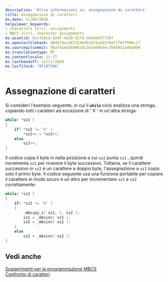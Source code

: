 ```yaml
---
description: 'Altre informazioni su: assegnazione di caratteri'
title: Assegnazione di caratteri
ms.date: 11/04/2016
helpviewer_keywords:
- characters [C++], assignments
- MBCS [C++], character assignments
ms.assetid: dcc329cd-92df-4e20-817d-364be62ff28f
ms.openlocfilehash: d0db79acb8732404016f4a20579aff78ff996c17
ms.sourcegitcommit: d6af41e42699628c3e2e6063ec7b03931a49a098
ms.translationtype: MT
ms.contentlocale: it-IT
ms.lasthandoff: 12/11/2020
ms.locfileid: "97187546"
---
```

# <a name="character-assignment"></a>Assegnazione di caratteri

Si consideri l'esempio seguente, in cui il **`while`** ciclo analizza una stringa, copiando tutti i caratteri ad eccezione di ' X ' in un'altra stringa:

```cpp
while( *sz2 )
{
    if( *sz2 != 'X' )
        *sz1++ = *sz2++;
    else
        sz2++;
}
```

Il codice copia il byte in nella posizione a cui `sz2` punta `sz1` , quindi incrementa `sz1` per ricevere il byte successivo. Tuttavia, se il carattere successivo in `sz2` è un carattere a doppio byte, l'assegnazione a `sz1` copia solo il primo byte. Il codice seguente usa una funzione portabile per copiare il carattere in modo sicuro e un altro per incrementare `sz1` e `sz2` correttamente:

```cpp
while( *sz2 )
{
    if( *sz2 != 'X' )
    {
        _mbscpy_s( sz1, 1, sz2 );
        sz1 = _mbsinc( sz1 );
        sz2 = _mbsinc( sz2 );
    }
    else
        sz2 = _mbsinc( sz2 );
}
```

## <a name="see-also"></a>Vedi anche

[Suggerimenti per la programmazione MBCS](../text/mbcs-programming-tips.md)<br/>
[Confronto di caratteri](../text/character-comparison.md)
